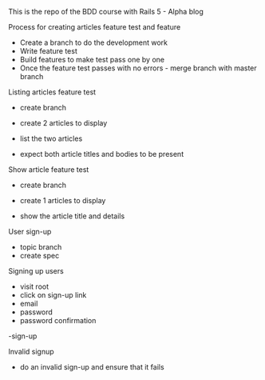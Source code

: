 This is the repo of the BDD course with Rails 5 - Alpha blog

Process for creating articles feature test and feature

- Create a branch to do the development work
- Write feature test
- Build features to make test pass one by one
- Once the feature test passes with no errors - merge branch with master branch

Listing articles feature test

- create branch
- create 2 articles to display

- list the two articles

- expect both article titles and bodies to be present

Show article feature test

- create branch
- create 1 articles to display

- show the article title and details

User sign-up

- topic branch
- create spec

Signing up users
- visit root
- click on sign-up link
- email
- password
- password confirmation

-sign-up

Invalid signup

- do an invalid sign-up and ensure that it fails
